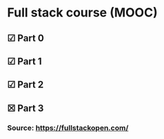 # Full stack course (MOOC)

## &#9745; Part 0    

## &#9745; Part 1  

## &#9745; Part 2   

## &#9746; Part 3

### Source: https://fullstackopen.com/